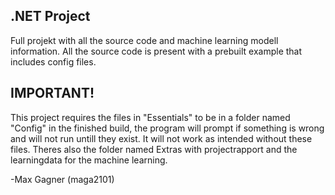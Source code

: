 ## .NET Project
Full projekt with all the source code and machine learning modell information. All the source code is present with a prebuilt example that includes config files.

## IMPORTANT!
This project requires the files in "Essentials" to be in a folder named "Config" in the finished build, the program will prompt if something is wrong and will not run untill they exist.
It will not work as intended without these files. Theres also the folder named Extras with projectrapport and the learningdata for the machine learning.

-Max Gagner (maga2101)
